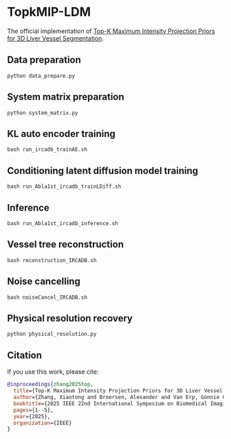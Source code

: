 # TopkMIP-LDM
The official implementation of [Top-K Maximum Intensity Projection Priors for 3D Liver Vessel Segmentation](https://arxiv.org/pdf/2503.03367v1.pdf).

## Data preparation
`python data_prepare.py`
## System matrix preparation
`python system_matrix.py`
## KL auto encoder training
`bash run_ircadb_trainAE.sh`
## Conditioning latent diffusion model training
`bash run_Abla1st_ircadb_trainLDiff.sh`
## Inference
`bash run_Abla1st_ircadb_inference.sh`
## Vessel tree reconstruction
`bash reconstruction_IRCADB.sh`
## Noise cancelling
`bash noiseCancel_IRCADB.sh`
## Physical resolution recovery
`python physical_resolution.py`
## Citation
If you use this work, please cite:
```bibtex
@inproceedings{zhang2025top,
  title={Top-K Maximum Intensity Projection Priors for 3D Liver Vessel Segmentation},
  author={Zhang, Xiaotong and Broersen, Alexander and Van Erp, Gonnie CM and Pintea, Silvia L and Dijkstra, Jouke},
  booktitle={2025 IEEE 22nd International Symposium on Biomedical Imaging (ISBI)},
  pages={1--5},
  year={2025},
  organization={IEEE}
}
